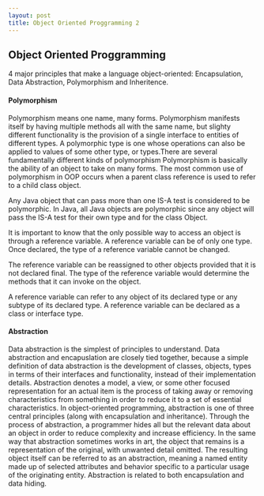 ```yaml
---
layout: post
title: Object Oriented Proggramming 2
---
```

## Object Oriented Proggramming
4 major principles that make a
language object-oriented: Encapsulation, Data Abstraction,
Polymorphism and Inheritence.

#### Polymorphism
Polymorphism means one name, many forms.  Polymorphism
manifests itself by having multiple methods all with the same name, but
slighty different functionality
is the provision of a single interface to entities of different types. A polymorphic type is one whose operations can also be applied to values of some other type, or types.There are several fundamentally different kinds of polymorphism
Polymorphism is basically the ability of an object to take on many forms. The most common use of polymorphism in OOP occurs when a parent class reference is used to refer to a child class object.

Any Java object that can pass more than one IS-A test is considered to be polymorphic. In Java, all Java objects are polymorphic since any object will pass the IS-A test for their own type and for the class Object.

It is important to know that the only possible way to access an object is through a reference variable. A reference variable can be of only one type. Once declared, the type of a reference variable cannot be changed.

The reference variable can be reassigned to other objects provided that it is not declared final. The type of the reference variable would determine the methods that it can invoke on the object.

A reference variable can refer to any object of its declared type or any subtype of its declared type. A reference variable can be declared as a class or interface type.


#### Abstraction
Data abstraction is the simplest of principles to understand. Data
abstraction and encapuslation are closely tied together, because a
simple definition of data abstraction is the development of classes,
objects, types in terms of their interfaces and functionality, instead
of their implementation details. Abstraction denotes a model, a view,
or some other focused representation for an actual item
is the process of taking away or removing characteristics from something in order to reduce it to a set of essential characteristics. In object-oriented programming, abstraction is one of three central principles (along with encapsulation and inheritance). Through the process of abstraction, a programmer hides all but the relevant data about an object in order to reduce complexity and increase efficiency. In the same way that abstraction sometimes works in art, the object that remains is a representation of the original, with unwanted detail omitted. The resulting object itself can be referred to as an abstraction, meaning a named entity made up of selected attributes and behavior specific to a particular usage of the originating entity. Abstraction is related to both encapsulation and data hiding.